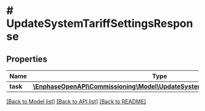 # # UpdateSystemTariffSettingsResponse

## Properties

Name | Type | Description | Notes
------------ | ------------- | ------------- | -------------
**task** | [**\EnphaseOpenAPI\Commissioning\Model\UpdateSystemTariffSettingsResponseTask**](UpdateSystemTariffSettingsResponseTask.md) |  | [optional]

[[Back to Model list]](../../README.md#models) [[Back to API list]](../../README.md#endpoints) [[Back to README]](../../README.md)
